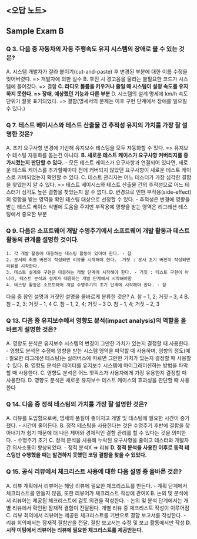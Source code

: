 ## <오답 노트>

##  Sample Exam B
### Q 3. 다음 중 자동차의 자동 주행속도 유지 시스템의 장애로 볼 수 있는 것은?
A. 시스템 개발자가 잘라 붙이기(cut-and-paste) 후 변경된 부분에 대한 이름 수정을 잊어버렸다. => 개발자에 의한 실수
B. 후진 시 경고음을 울리는 불필요한 코드가 시스템에 들어갔다. => 결함
**C. 라디오 볼륨을 키우거나 줄일 때 시스템이 설정 속도를 유지하지 못한다. => 장애, 예상했던 기능과 다른 부분**
D. 시스템의 설계 명세에 km/h 속도 단위가 잘못 표기되었다. => 결함(명세서의 문제는 이후 구현 단계에서 장애를 일으킬 수 있다.)

### Q 7. 테스트 베이시스와 테스트 산출물 간 추적성 유지의 가치를 가장 잘 설명한 것은?
A. 초기 요구사항 변경에 기반해 유지보수 테스팅을 모두 자동화할 수 있다. => 유지보수 테스팅 자동화를 돕는건 아니다.
**B. 새로운 테스트 케이스가 요구사항 커버리지를 증가시켰는지 판단할 수 있다.**
	- 모든 테스트 케이스가 요구사항과 연결되어 있다면, 새로운 테스트 케이스를 추가할때마다 전에 커버되지 않았던 요구사항이 새로운 테스트 케이스로 커버되었는지 확인할 수 있다.
C. 테스트 관리자는 어느 테스터가 가장 심각한 결함을 찾았는지 알 수 있다. => 테스트 베이시스와 테스트 산출물 간의 추적성으로 어느 테스터가 심각도 높은 결함을 찾았는지 알 수 없다.
D. 변경으로 인한 부작용(side-effect)의 영향을 받는 영역을 확인 테스팅 대상으로 선정할 수 있다. 
	- 추적성은 변경에 영향을 받는 테스트 케이스 식별에 도움을 주지만 부작용에 영향을 받는 영역은 리그레션 테스팅에서 중요한 부분

### Q 9. 다음은 소프트웨어 개발 수명주기에서 소프트웨어 개발 활동과 테스트 활동의 관계를 설명한 것이다.
```
1. 각 개발 활동에 대응하는 테스팅 활동이 있어야 한다. - 참
2. 문서의 최종 버전이 작성되면 리뷰를 시작해야 한다. -거짓 : 문서 초기 버전이 작성되면 리뷰를 시작한다.
3. 테스트 설계와 구현은 대응하는 개발 단계에 시작해야 한다. - 거짓 : 테스트 구현이 아니라, 테스트 분석과 설계가 대응하는 개발 단계에서 시작해야함
4. 테스팅 활동은 소프트웨어 개발 수명주기의 초기 단계에 시작해야 한다. - 참
```
다음 중 참인 설명과 거짓인 설명을 올바르게 분류한 것은?
A. 참 – 1, 2; 거짓 – 3, 4
B. 참 – 2, 3; 거짓 – 1, 4
C. 참 – 1, 2, 4; 거짓 – 3
D. 참 – 1, 4; 거짓 – 2, 3

### Q 13. 다음 중 유지보수에서 영향도 분석(impact analysis)의 역할을 올바르게 설명한 것은?
A. 영향도 분석은 유지보수 시스템의 변경이 그만한 가치가 있는지 결정할 때 사용한다.
	- 영향도 분석은 수정에 영향을 받는 시스템 영역을 파악할 때 사용하며, 영향의 정도(예 : 필요한 리그레션 테스팅)는 실러버스에 따르면 그만한 가치가 있는지 결정할 때 사용할 수 있다.
B. 영향도 분석은 데이터를 유지보수 시스템에 마이그레이션하는 방법을 파악할 때 사용한다.
C. 영향도 분석은 어느 핫픽스가 사용자에게 가장 유용한지 결정할 때 사용한다.
D. 영향도 분석은 새로운 유지보수 테스트 케이스의 효과성을 판단할 때 사용한다

### Q 14. 다음 중 정적 테스팅의 가치를 가장 잘 설명한 것은?
A. 리뷰를 도입함으로써, 명세의 품질이 좋아지고 개발 및 테스팅에 필요한 시간이 증가했다.
	- 시간이 줄어든다. 
B. 정적 테스팅을 사용한다는 것은 수명주기 후반에 결함을 찾아내기가 쉽기 때문에 더 나은 제어와 경제적인 결함 관리를 할 수 있다는 것을 의미한다.
	- 수명주기 초기
C. 정적 분석을 사용해 누락된 요구사항을 줄이고 테스터와 개발자 간 의사소통이 향상되었다.
	- 정적 분석X => 리뷰
**D. 정적 분석을 사용한 이후로 동적 테스팅만 수행했을 때는 발견하지 못했던 코딩 결함을 찾을 수 있었다.**

### Q 15. 공식 리뷰에서 체크리스트 사용에 대한 다음 설명 중 올바른 것은?
A. 리뷰 계획에서 리뷰어는 해당 리뷰에 필요한 체크리스트를 만든다.
	- 계획 단계에서 체크리스트를 만들지 않음, 또한 리뷰어가 체크리스트 작성에 관여X
B. 논의 및 분석에서 리뷰어는 제공된 체크리스트에 검토 의견을 작성한다.
	- 논의 및 분석 단계에서는 개별 리뷰에서 확인된 잠재적 결함이 전달된다. 개별 리뷰 중 체크리스트 작성이 이루어짐
C. 리뷰 회의에서 리뷰어는 제공된 체크리스트를 기반으로 결함 보고서를 작성한다.
	- 리뷰 회의에서는 잠재적 결함만을 전달. 결함 보고서는 수정 및 보고 활동에서만 작성
**D. 시작 미팅에서 리뷰어는 리뷰에 필요한 체크리스트를 제공받는다.**
